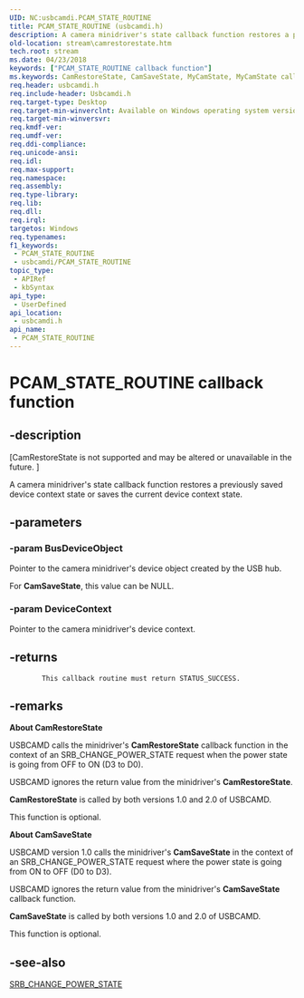 ```yaml
---
UID: NC:usbcamdi.PCAM_STATE_ROUTINE
title: PCAM_STATE_ROUTINE (usbcamdi.h)
description: A camera minidriver's state callback function restores a previously saved device context state or saves the current device context state.
old-location: stream\camrestorestate.htm
tech.root: stream
ms.date: 04/23/2018
keywords: ["PCAM_STATE_ROUTINE callback function"]
ms.keywords: CamRestoreState, CamSaveState, MyCamState, MyCamState callback function [Streaming Media Devices], PCAM_STATE_ROUTINE, PCAM_STATE_ROUTINE callback, stream.camrestorestate, usbcamdi/MyCamState, usbcmdpr_74c8ba54-9be6-4512-a498-b49635db1760.xml
req.header: usbcamdi.h
req.include-header: Usbcamdi.h
req.target-type: Desktop
req.target-min-winverclnt: Available on Windows operating system versions prior to Windows XP.
req.target-min-winversvr: 
req.kmdf-ver: 
req.umdf-ver: 
req.ddi-compliance: 
req.unicode-ansi: 
req.idl: 
req.max-support: 
req.namespace: 
req.assembly: 
req.type-library: 
req.lib: 
req.dll: 
req.irql: 
targetos: Windows
req.typenames: 
f1_keywords:
 - PCAM_STATE_ROUTINE
 - usbcamdi/PCAM_STATE_ROUTINE
topic_type:
 - APIRef
 - kbSyntax
api_type:
 - UserDefined
api_location:
 - usbcamdi.h
api_name:
 - PCAM_STATE_ROUTINE
---
```


# PCAM_STATE_ROUTINE callback function


## -description

<p class="CCE_Message">[CamRestoreState is not supported and may be altered or unavailable in the future. ]

A camera minidriver's state callback function restores a previously saved device context state or saves the current device context state.

## -parameters

### -param BusDeviceObject

Pointer to the camera minidriver's device object created by the USB hub.

For <b>CamSaveState</b>, this value can be NULL.

### -param DeviceContext

Pointer to the camera minidriver's device context.

## -returns

            This callback routine must return STATUS_SUCCESS.

## -remarks

<b>About CamRestoreState</b>

USBCAMD calls the minidriver's <b>CamRestoreState</b> callback function in the context of an SRB_CHANGE_POWER_STATE request when the power state is going from OFF to ON (D3 to D0).

USBCAMD ignores the return value from the minidriver's <b>CamRestoreState</b>.

<b>CamRestoreState</b> is called by both versions 1.0 and 2.0 of USBCAMD.

This function is optional.

<b>About CamSaveState</b>

USBCAMD version 1.0 calls the minidriver's <b>CamSaveState</b> in the context of an SRB_CHANGE_POWER_STATE request where the power state is going from ON to OFF (D0 to D3).

USBCAMD ignores the return value from the minidriver's <b>CamSaveState</b> callback function.

<b>CamSaveState</b> is called by both versions 1.0 and 2.0 of USBCAMD.

This function is optional.

## -see-also

<a href="/windows-hardware/drivers/stream/srb-change-power-state">SRB_CHANGE_POWER_STATE</a>

